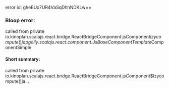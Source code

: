 error id: gheEUx7UR4VaSqDhhNDKLw==
### Bloop error:

called from private io.kinoplan.scalajs.react.bridge.ReactBridgeComponent.jsComponent$lzycompute()japgolly.scalajs.react.component.JsBaseComponentTemplate$ComponentSimple
#### Short summary: 

called from private io.kinoplan.scalajs.react.bridge.ReactBridgeComponent.jsComponent$lzycompute()ja...